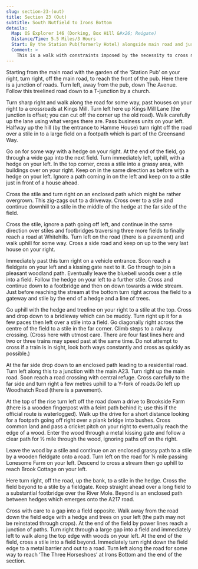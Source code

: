 ```yaml
---
slug: section-23-(out)
title: Section 23 (Out)
subtitle: South Nutfield to Irons Bottom
details:
  Map: OS Explorer 146 (Dorking, Box Hill &#x26; Reigate)
  Distance/Time: 5.5 Miles/3 Hours
  Start: By the Station Pub(formerly Hotel) alongside main road and just south of railway station.
  Comment: >
    This is a walk with constraints imposed by the necessity to cross main roads, railways and the River Mole. A small amount of road walking is required and some dual use of paths but there is some excellent rolling Surrey countryside to compensate. Be aware that in winter months and after heavy rain many of the paths will be extremely muddy. The section to Sidlow Bridge is subject to flooding in extreme weather; the only alternative is to walk up the road to Dovers Green and back down the A217, a 1.5 mile diversion; hopefully a rare occurrence.
---
```

Starting from the main road with the garden of the ‘Station Pub’ on your right, turn right, off the main road, to reach the front of the pub. Here there is a junction of roads. Turn left, away from the pub, down The Avenue. Follow this treelined road down to a T-junction by a church.

Turn sharp right and walk along the road for some way, past houses on your right to a crossroads at Kings Mill. Turn left here up Kings Mill Lane (the junction is offset; you can cut off the corner up the old road). Walk carefully up the lane using what verges there are. Pass business units on your left. Halfway up the hill (by the entrance to Hamme House) turn right off the road over a stile in to a large field on a footpath which is part of the Greensand Way.

Go on for some way with a hedge on your right. At the end of the field, go through a wide gap into the next field. Turn immediately left, uphill, with a hedge on your left. In the top corner, cross a stile into a grassy area, with buildings over on your right. Keep on in the same direction as before with a hedge on your left. Ignore a path coming in on the left and keep on to a stile just in front of a house ahead.

Cross the stile and turn right on an enclosed path which might be rather overgrown. This zig-zags out to a driveway. Cross over to a stile and continue downhill to a stile in the middle of the hedge at the far side of the field.

Cross the stile, ignore a path going off left, and continue in the same direction over stiles and footbridges traversing three more fields to finally reach a road at Whitehills. Turn left on the road (there is a pavement) and walk uphill for some way. Cross a side road and keep on up to the very last house on your right.

Immediately past this turn right on a vehicle entrance. Soon reach a fieldgate on your left and a kissing gate next to it. Go through to join a pleasant woodland path. Eventually leave the bluebell woods over a stile into a field. Follow the hedge on your left to a further stile. Cross and continue down to a footbridge and then on down towards a wide stream. Just before reaching the stream at the bottom turn right across the field to a gateway and stile by the end of a hedge and a line of trees.

Go uphill with the hedge and treeline on your right to a stile at the top. Cross and drop down to a bridleway which can be muddy. Turn right up it for a few paces then left over a stile into a field. Go diagonally right across the centre of the field to a stile in the far corner. Climb steps to a railway crossing. (Cross here with utmost care. There are four fast lines here and two or three trains may speed past at the same time. Do not attempt to cross if a train is in sight, look both ways constantly and cross as quickly as possible.)

At the far side drop down to an enclosed path leading to a residential road. Turn left along this to a junction with the main A23. Turn right up the main road. Soon reach a road crossing with central refuge. Cross carefully to the far side and turn right a few metres uphill to a Y-fork of roads.Go left up Woodhatch Road (there is a pavement).

At the top of the rise turn left off the road down a drive to Brookside Farm (there is a wooden fingerpost with a feint path behind it; use this if the official route is waterlogged). Walk up the drive for a short distance looking for a footpath going off right over a plank bridge into bushes. Cross common land and pass a cricket pitch on your right to eventually reach the edge of a wood. Enter the wood through a metal kissing gate and follow a clear path for ½ mile through the wood, ignoring paths off on the right.

Leave the wood by a stile and continue on an enclosed grassy path to a stile by a wooden fieldgate onto a road. Turn left on the road for ¼ mile passing Lonesome Farm on your left. Descend to cross a stream then go uphill to reach Brook Cottage on your left.

Here turn right, off the road, up the bank, to a stile in the hedge. Cross the field beyond to a stile by a fieldgate. Keep straight ahead over a long field to a substantial footbridge over the River Mole. Beyond is an enclosed path between hedges which emerges onto the A217 road.

Cross with care to a gap into a field opposite. Walk away from the road down the field edge with a hedge and trees on your left (the path may not be reinstated through crops). At the end of the field by power lines reach a junction of paths. Turn right through a large gap into a field and immediately left to walk along the top edge with woods on your left. At the end of the field, cross a stile into a field beyond. Immediately turn right down the field edge to a metal barrier and out to a road. Turn left along the road for some way to reach ‘The Three Horseshoes’ at Irons Bottom and the end of the section.

